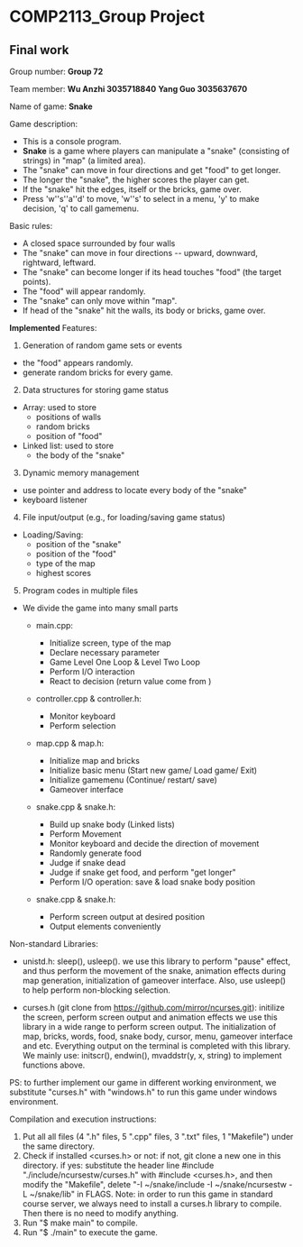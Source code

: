 # COMP2113_Group Project
## **Final work**

Group number: **Group 72**
 
Team member: 
**Wu Anzhi 3035718840**
**Yang Guo 3035637670**

Name of game: **Snake**
 
Game description:
* This is a console program.
* **Snake** is a game where players can manipulate a "snake" (consisting of strings) in "map" (a limited area). 
* The "snake" can move in four directions and get "food" to get longer. 
* The longer the "snake", the higher scores the player can get. 
* If the "snake" hit the edges, itself or the bricks, game over.
* Press 'w''s''a''d' to move, 'w''s' to select in a menu, 'y' to make decision, 'q' to call gamemenu.
 
Basic rules:
* A closed space surrounded by four walls
* The "snake" can move in four directions -- upward, downward, rightward, leftward.
* The "snake" can become longer if its head touches "food" (the target points).
* The "food" will appear randomly.
* The "snake" can only move within "map".
* If head of the "snake" hit the walls, its body or bricks, game over.
 
**Implemented** Features:
1. Generation of random game sets or events
* the "food" appears randomly. 
* generate random bricks for every game. 

2. Data structures for storing game status
* Array: used to store 
  - positions of walls
  - random bricks
  - position of "food"
* Linked list: used to store 
  - the body of the "snake"
 
3. Dynamic memory management
  - use pointer and address to locate every body of the "snake"
  - keyboard listener

4. File input/output (e.g., for loading/saving game status)
* Loading/Saving: 
  - position of the "snake"
  - position of the "food"
  - type of the map
  - highest scores
 
5. Program codes in multiple files
* We divide the game into many small parts

  - main.cpp: 
    * Initialize screen, type of the map
    * Declare necessary parameter
    * Game Level One Loop & Level Two Loop
    * Perform I/O interaction
    * React to decision (return value come from <controller>)
 
  - controller.cpp & controller.h: 
    * Monitor keyboard
    * Perform selection
    
  - map.cpp & map.h: 
    * Initialize map and bricks
    * Initialize basic menu (Start new game/ Load game/ Exit)
    * Initialize gamemenu (Continue/ restart/ save)
    * Gameover interface
 
  - snake.cpp & snake.h: 
    * Build up snake body (Linked lists)
    * Perform Movement
    * Monitor keyboard and decide the direction of movement
    * Randomly generate food
    * Judge if snake dead
    * Judge if snake get food, and perform "get longer"
    * Perform I/O operation: save & load snake body position
 
  - snake.cpp & snake.h: 
    * Perform screen output at desired position
    * Output elements conveniently

  
Non-standard Libraries:
  * unistd.h: sleep(), usleep().
    we use this library to perform "pause" effect, and thus perform the movement of the snake, animation effects during map generation, initialization of gameover interface. Also, use usleep() to help perform non-blocking selection.
    
  * curses.h (git clone from https://github.com/mirror/ncurses.git): initilize the screen, perform screen output and animation effects
   we use this library in a wide range to perform screen output. The initialization of map, bricks, words, food, snake body, cursor, menu, gameover interface and etc. Everything output on the terminal is completed with this library. We mainly use: initscr(), endwin(), mvaddstr(y, x, string) to implement functions above.
  
   PS: to further implement our game in different working environment, we substitute "curses.h" with "windows.h" to run this game under windows environment.
   
   
   
Compilation and execution instructions:
  1. Put all all files (4 ".h" files, 5 ".cpp" files, 3 ".txt" files, 1 "Makefile") under the same directory.
  2. Check if installed <curses.h> or not: if not, git clone a new one in this directory. if yes: substitute the header line #include "./include/ncursestw/curses.h" with #include <curses.h>, and then modify the "Makefile", delete "-I ~/snake/include -I ~/snake/ncursestw -L ~/snake/lib" in FLAGS.
     Note: in order to run this game in standard course server, we always need to install a curses.h library to compile. Then there is no need to modify anything.
  3. Run "$ make main" to compile.
  4. Run "$ ./main" to execute the game.
  

